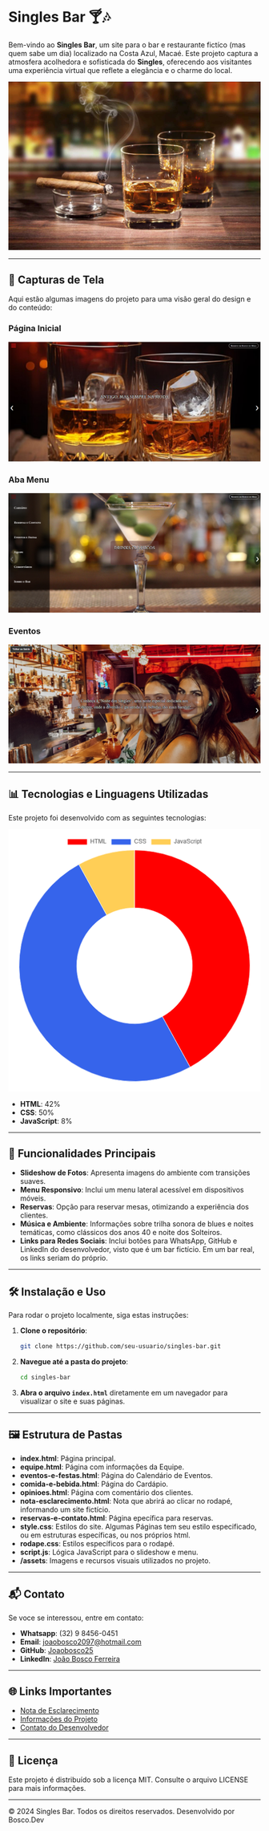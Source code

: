 # Singles Bar 🍸🎶

Bem-vindo ao **Singles Bar**, um site para o bar e restaurante fictíco (mas quem sabe um dia) localizado na Costa Azul, Macaé. Este projeto captura a atmosfera acolhedora e sofisticada do **Singles**, oferecendo aos visitantes uma experiência virtual que reflete a elegância e o charme do local.

![Banner do Singles Bar](./assets/Cigars-and-whisky-is-one-of-the-easiest-pairings-to-do-with-limited-experience.jpg) 

---

## 📸 Capturas de Tela

Aqui estão algumas imagens do projeto para uma visão geral do design e do conteúdo:

### Página Inicial
![Página Inicial](./readme/pagina%20inicial%202.PNG)

### Aba Menu
![Menu](./readme/menu%20lateral.PNG)

### Eventos
![Eventos](./readme/eventos.PNG)

---

## 📊 Tecnologias e Linguagens Utilizadas

Este projeto foi desenvolvido com as seguintes tecnologias:

![Gráfico de Linguagens](./readme/grafico-atual.PNG)

- **HTML**: 42%
- **CSS**: 50%
- **JavaScript**: 8%

---

## 🌟 Funcionalidades Principais

- **Slideshow de Fotos**: Apresenta imagens do ambiente com transições suaves.
- **Menu Responsivo**: Inclui um menu lateral acessível em dispositivos móveis.
- **Reservas**: Opção para reservar mesas, otimizando a experiência dos clientes.
- **Música e Ambiente**: Informações sobre trilha sonora de blues e noites temáticas, como clássicos dos anos 40 e noite dos Solteiros.
- **Links para Redes Sociais**: Inclui botões para WhatsApp, GitHub e LinkedIn do desenvolvedor, visto que é um bar fictício. Em um bar real, os links seriam do próprio.

---

## 🛠️ Instalação e Uso

Para rodar o projeto localmente, siga estas instruções:

1. **Clone o repositório**:

    ```bash
    git clone https://github.com/seu-usuario/singles-bar.git
    ```

2. **Navegue até a pasta do projeto**:

    ```bash
    cd singles-bar
    ```

3. **Abra o arquivo `index.html`** diretamente em um navegador para visualizar o site e suas páginas.

---

## 🖼️ Estrutura de Pastas

- **index.html**: Página principal.
- **equipe.html**: Página com informações da Equipe.
- **eventos-e-festas.html**: Página do Calendário de Eventos.
- **comida-e-bebida.html**: Página do Cardápio.
- **opinioes.html**: Página com comentário dos clientes.
- **nota-esclarecimento.html**: Nota que abrirá ao clicar no rodapé, informando um site fictício.
- **reservas-e-contato.html**: Página epecífica para reservas.
- **style.css**: Estilos do site. Algumas Páginas tem seu estilo especificado, ou em 
estruturas específicas, ou nos próprios html. 
- **rodape.css**: Estilos específicos para o rodapé.
- **script.js**: Lógica JavaScript para o slideshow e menu.
- **/assets**: Imagens e recursos visuais utilizados no projeto.

---

## 📬 Contato

Se voce se interessou, entre em contato:

- **Whatsapp**: (32) 9 8456-0451
- **Email**: joaobosco2097@hotmail.com
- **GitHub**: [Joaobosco25](https://github.com/joaobosco25)
- **LinkedIn**: [João Bosco Ferreira](https://www.linkedin.com/in/jo%C3%A3o-bosco-ferreira-2a6b46225)

---

## 🌐 Links Importantes

- [Nota de Esclarecimento](./nota-esclarecimento.html)
- [Informações do Projeto](./info-projeto.html)
- [Contato do Desenvolvedor](./pagina.html)

---

## 📝 Licença

Este projeto é distribuído sob a licença MIT. Consulte o arquivo LICENSE para mais informações.

---

© 2024 Singles Bar. Todos os direitos reservados. Desenvolvido por Bosco.Dev
